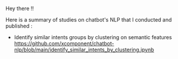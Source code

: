 Hey there !!

Here is a summary of studies on chatbot's NLP that I conducted and published :

- Identify similar intents groups by clustering on semantic features 
https://github.com/xcomponent/chatbot-nlp/blob/main/identify_similar_intents_by_clustering.ipynb
